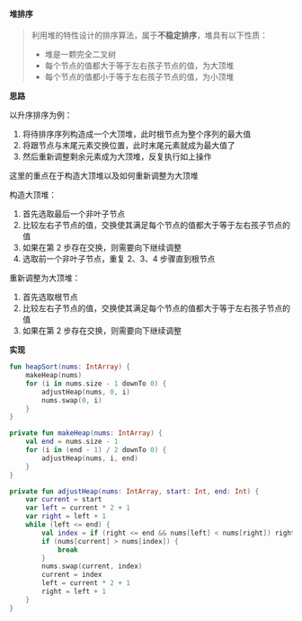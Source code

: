 #### 堆排序

> 利用堆的特性设计的排序算法，属于**不稳定排序**，堆具有以下性质：
>
> * 堆是一颗完全二叉树
> * 每个节点的值都大于等于左右孩子节点的值，为大顶堆
> * 每个节点的值都小于等于左右孩子节点的值，为小顶堆

**思路**

以升序排序为例：

1. 将待排序序列构造成一个大顶堆，此时根节点为整个序列的最大值
2. 将跟节点与末尾元素交换位置，此时末尾元素就成为最大值了
3. 然后重新调整剩余元素成为大顶堆，反复执行如上操作

这里的重点在于构造大顶堆以及如何重新调整为大顶堆

构造大顶堆：

1. 首先选取最后一个非叶子节点
2. 比较左右子节点的值，交换使其满足每个节点的值都大于等于左右孩子节点的值
3. 如果在第 2 步存在交换，则需要向下继续调整
4. 选取前一个非叶子节点，重复 2、3、4 步骤直到根节点

重新调整为大顶堆：

1. 首先选取根节点
2. 比较左右子节点的值，交换使其满足每个节点的值都大于等于左右孩子节点的值
3. 如果在第 2 步存在交换，则需要向下继续调整

**实现**

```kotlin
fun heapSort(nums: IntArray) {
    makeHeap(nums)
    for (i in nums.size - 1 downTo 0) {
        adjustHeap(nums, 0, i)
        nums.swap(0, i)
    }
}

private fun makeHeap(nums: IntArray) {
    val end = nums.size - 1
    for (i in (end - 1) / 2 downTo 0) {
        adjustHeap(nums, i, end)
    }
}

private fun adjustHeap(nums: IntArray, start: Int, end: Int) {
    var current = start
    var left = current * 2 + 1
    var right = left + 1
    while (left <= end) {
        val index = if (right <= end && nums[left] < nums[right]) right else left
        if (nums[current] > nums[index]) {
            break
        }
        nums.swap(current, index)
        current = index
        left = current * 2 + 1
        right = left + 1
    }
}
```